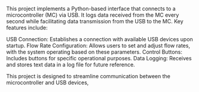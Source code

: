 This project implements a Python-based interface that connects to a microcontroller (MC) via USB. It logs data received from the MC every second while facilitating data transmission from the USB to the MC. Key features include:

USB Connection: Establishes a connection with available USB devices upon startup.
Flow Rate Configuration: Allows users to set and adjust flow rates, with the system operating based on these parameters.
Control Buttons: Includes buttons for specific operational purposes.
Data Logging: Receives and stores text data in a log file for future reference.

This project is designed to streamline communication between the microcontroller and USB devices,
